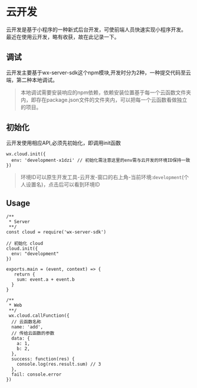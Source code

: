 # 云开发
云开发是基于小程序的一种新式后台开发，可使前端人员快速实现小程序开发。  
最近在使用云开发，略有收获，故在此记录一下。

## 调试
云开发主要基于wx-server-sdk这个npm模块,开发时分为2种，一种提交代码至云端，第二种本地调试。  
> 本地调试需要安装响应的npm依赖，依赖安装位置基于每一个云函数文件夹内，即存在package.json文件的文件夹内，可以把每一个云函数看做独立的项目。


## 初始化
云开发使用相应API,必须先初始化，即调用init函数
```
wx.cloud.init({
  env: 'development-x1dzi' // 初始化需注意这里的env需与云开发的环境ID保持一致
})
```
> 环境ID可以原生开发工具-云开发-窗口的右上角-当前环境:`development`(个人设置名)，点击后可以看到环境ID

## Usage
```
/**
 * Server
 **/
const cloud = require('wx-server-sdk')

// 初始化 cloud
cloud.init({
  env: "development"
})

exports.main = (event, context) => {
   return {
    sum: event.a + event.b
  }
}

/**
 * Web
 **/
 wx.cloud.callFunction({
  // 云函数名称
  name: 'add',
  // 传给云函数的参数
  data: {
    a: 1,
    b: 2,
  },
  success: function(res) {
    console.log(res.result.sum) // 3
  },
  fail: console.error
})
```

<Valine />